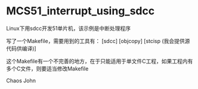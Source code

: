 MCS51_interrupt_using_sdcc
==========================

Linux下用sdcc开发51单片机，该示例是中断处理程序

写了一个Makefile，需要用到的工具有：
  [sdcc]
  [objcopy]
  [stcisp  (我会提供源代码供编译)]
  
这个Makefile有一个不完善的地方，在于只能适用于单文件C工程，如果工程内有多个C文件，则要适当修改Makefile


Chaos John
